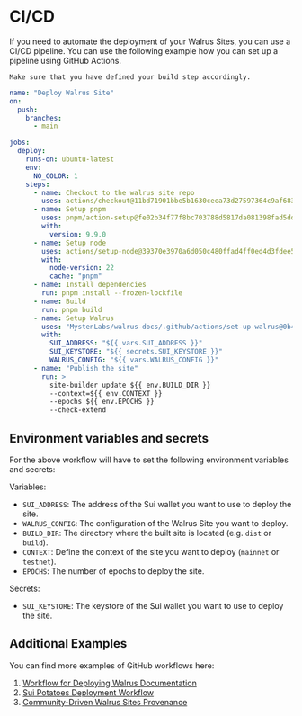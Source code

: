 # CI/CD

If you need to automate the deployment of your Walrus Sites, you can use a CI/CD pipeline. You can
use the following example how you can set up a pipeline using GitHub Actions.

``` admonish warning
Make sure that you have defined your build step accordingly.
```

```yaml
name: "Deploy Walrus Site"
on:
  push:
    branches:
      - main

jobs:
  deploy:
    runs-on: ubuntu-latest
    env:
      NO_COLOR: 1
    steps:
      - name: Checkout to the walrus site repo
        uses: actions/checkout@11bd71901bbe5b1630ceea73d27597364c9af683 # pin@v4
      - name: Setup pnpm
        uses: pnpm/action-setup@fe02b34f77f8bc703788d5817da081398fad5dd2 # pin@v4
        with:
          version: 9.9.0
      - name: Setup node
        uses: actions/setup-node@39370e3970a6d050c480ffad4ff0ed4d3fdee5af # pin@v4
        with:
          node-version: 22
          cache: "pnpm"
      - name: Install dependencies
        run: pnpm install --frozen-lockfile
      - name: Build
        run: pnpm build
      - name: Setup Walrus
        uses: "MystenLabs/walrus-docs/.github/actions/set-up-walrus@0b4c86f621ace9e1b8dc4be8ada251a18fee3086" # pin@main
        with:
          SUI_ADDRESS: "${{ vars.SUI_ADDRESS }}"
          SUI_KEYSTORE: "${{ secrets.SUI_KEYSTORE }}"
          WALRUS_CONFIG: "${{ vars.WALRUS_CONFIG }}"
      - name: "Publish the site"
        run: >
          site-builder update ${{ env.BUILD_DIR }}
          --context=${{ env.CONTEXT }}
          --epochs ${{ env.EPOCHS }}
          --check-extend
```

## Environment variables and secrets

For the above workflow will have to set the following environment variables and secrets:

Variables:

- `SUI_ADDRESS`: The address of the Sui wallet you want to use to deploy the site.
- `WALRUS_CONFIG`: The configuration of the Walrus Site you want to deploy.
- `BUILD_DIR`: The directory where the built site is located (e.g. `dist` or `build`).
- `CONTEXT`: Define the context of the site you want to deploy (`mainnet` or `testnet`).
- `EPOCHS`: The number of epochs to deploy the site.

Secrets:

- `SUI_KEYSTORE`: The keystore of the Sui wallet you want to use to deploy the site.

## Additional Examples

You can find more examples of GitHub workflows here:

1. [Workflow for Deploying Walrus Documentation](https://github.com/MystenLabs/walrus/blob/main/.github/workflows/publish-docs.yaml)
1. [Sui Potatoes Deployment Workflow](https://github.com/sui-potatoes/app/blob/main/.github/workflows/walrus.yml)
1. [Community-Driven Walrus Sites Provenance](https://github.com/zktx-io/walrus-sites-provenance)
